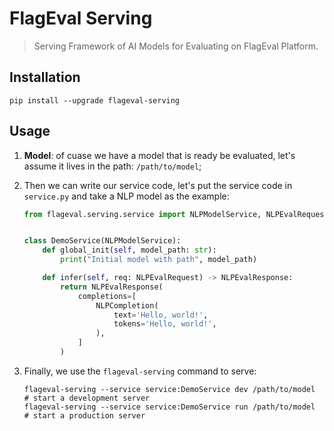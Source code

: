 # FlagEval Serving

> Serving Framework of AI Models for Evaluating on FlagEval Platform.


## Installation

``` shell
pip install --upgrade flageval-serving
```

## Usage

1. **Model**: of cuase we have a model that is ready be evaluated, let's assume it lives in the path: `/path/to/model`;
2. Then we can write our service code, let's put the service code in `service.py` and take a NLP model as the example:


    ``` python
    from flageval.serving.service import NLPModelService, NLPEvalRequest, NLPEvalResponse, NLPCompletion


    class DemoService(NLPModelService):
        def global_init(self, model_path: str):
            print("Initial model with path", model_path)

        def infer(self, req: NLPEvalRequest) -> NLPEvalResponse:
            return NLPEvalResponse(
                completions=[
                    NLPCompletion(
                        text='Hello, world!',
                        tokens='Hello, world!',
                    ),
                ]
            )

    ```

3. Finally, we use the `flageval-serving` command to serve:

    ```shell
    flageval-serving --service service:DemoService dev /path/to/model  # start a development server
    flageval-serving --service service:DemoService run /path/to/model  # start a production server
    ```
